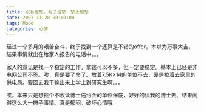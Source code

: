 ```yaml
---
title: 没有也愁，有了也愁，愁上加愁
date: 2007-11-28 00:00:00
tags: Mood
categories: 心情
---
```


经过一个多月的艰苦奋斗，终于找到一个还算是不错的offer。本以为万事大吉，结果事情就出在给家人报告的电话中。。。

家人的意见是找一个稳定的工作。拿钱可以不多，但一定要稳定。基本上已经是非电网公司不签。唉，真是要了命了。放着7.5K×14的单位不去，硬是拉着去家里的供电局。要回去我干嘛出来上学上到研究生啊。。。

<!--more-->

唉。本来只是想找个不收读博士违约金的单位保底，好好的读我的博士去。结果闹得这么大一摊子事情。真是郁闷。破坏心情哦
